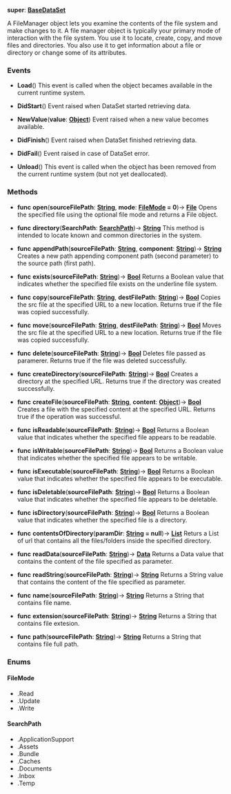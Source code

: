 **super**: **[BaseDataSet](BaseDataSet.md)**

A FileManager object lets you examine the contents of the file system and make changes to it. A file manager object is typically your primary mode of interaction with the file system. You use it to locate, create, copy, and move files and directories. You also use it to get information about a file or directory or change some of its attributes.

### Events

* **Load**()
This event is called when the object becames available in the current runtime system.

* **DidStart**()
Event raised when DataSet started retrieving data.

* **NewValue**(**value**: **[Object](../gravity/object.md)**)
Event raised when a new value becomes available.

* **DidFinish**()
Event raised when DataSet finished retrieving data.

* **DidFail**()
Event raised in case of DataSet error.

* **Unload**()
This event is called when the object has been removed from the current runtime system (but not yet deallocated).



### Methods

* **func** **open**(**sourceFilePath**: **[String](../gravity/string.md)**, **mode**: **<a href="#_enum_FileMode">FileMode</a> = 0**)-> <strong>[File](File.md)</strong> 
Opens the specified file using the optional file mode and returns a File object.

* **func** **directory**(**SearchPath**: **<a href="#_enum_SearchPath">SearchPath</a>**)-> <strong>[String](../gravity/string.md)</strong> 
This method is intended to locate known and common directories in the system.

* **func** **appendPath**(**sourceFilePath**: **[String](../gravity/string.md)**, **component**: **[String](../gravity/string.md)**)-> <strong>[String](../gravity/string.md)</strong> 
Creates a new path appending component path (second parameter) to the source path (first path).

* **func** **exists**(**sourceFilePath**: **[String](../gravity/string.md)**)-> <strong>[Bool](../gravity/bool.md)</strong> 
Returns a Boolean value that indicates whether the specified file exists on the underline file system.

* **func** **copy**(**sourceFilePath**: **[String](../gravity/string.md)**, **destFilePath**: **[String](../gravity/string.md)**)-> <strong>[Bool](../gravity/bool.md)</strong> 
Copies the src file at the specified URL to a new location. Returns true if the file was copied successfully.

* **func** **move**(**sourceFilePath**: **[String](../gravity/string.md)**, **destFilePath**: **[String](../gravity/string.md)**)-> <strong>[Bool](../gravity/bool.md)</strong> 
Moves the src file at the specified URL to a new location. Returns true if the file was copied successfully.

* **func** **delete**(**sourceFilePath**: **[String](../gravity/string.md)**)-> <strong>[Bool](../gravity/bool.md)</strong> 
Deletes file passed as paramerer. Returns true if the file was deleted successfully.

* **func** **createDirectory**(**sourceFilePath**: **[String](../gravity/string.md)**)-> <strong>[Bool](../gravity/bool.md)</strong> 
Creates a directory at the specified URL. Returns true if the directory was created successfully.

* **func** **createFile**(**sourceFilePath**: **[String](../gravity/string.md)**, **content**: **[Object](../gravity/object.md)**)-> <strong>[Bool](../gravity/bool.md)</strong> 
Creates a file with the specified content at the specified URL. Returns true if the operation was successful.

* **func** **isReadable**(**sourceFilePath**: **[String](../gravity/string.md)**)-> <strong>[Bool](../gravity/bool.md)</strong> 
Returns a Boolean value that indicates whether the specified file appears to be readable.

* **func** **isWritable**(**sourceFilePath**: **[String](../gravity/string.md)**)-> <strong>[Bool](../gravity/bool.md)</strong> 
Returns a Boolean value that indicates whether the specified file appears to be writable.

* **func** **isExecutable**(**sourceFilePath**: **[String](../gravity/string.md)**)-> <strong>[Bool](../gravity/bool.md)</strong> 
Returns a Boolean value that indicates whether the specified file appears to be executable.

* **func** **isDeletable**(**sourceFilePath**: **[String](../gravity/string.md)**)-> <strong>[Bool](../gravity/bool.md)</strong> 
Returns a Boolean value that indicates whether the specified file appears to be deletable.

* **func** **isDirectory**(**sourceFilePath**: **[String](../gravity/string.md)**)-> <strong>[Bool](../gravity/bool.md)</strong> 
Returns a Boolean value that indicates whether the specified file is a directory.

* **func** **contentsOfDirectory**(**paramDir**: **[String](../gravity/string.md) = null**)-> <strong>[List](../gravity/list.md)</strong> 
Returs a List of url that contains all the files/folders inside the specified directory.

* **func** **readData**(**sourceFilePath**: **[String](../gravity/string.md)**)-> <strong>[Data](Data.md)</strong> 
Returns a Data value that contains the content of the file specified as parameter.

* **func** **readString**(**sourceFilePath**: **[String](../gravity/string.md)**)-> <strong>[String](../gravity/string.md)</strong> 
Returns a String value that contains the content of the file specified as parameter.

* **func** **name**(**sourceFilePath**: **[String](../gravity/string.md)**)-> <strong>[String](../gravity/string.md)</strong> 
Returns a String that contains file name.

* **func** **extension**(**sourceFilePath**: **[String](../gravity/string.md)**)-> <strong>[String](../gravity/string.md)</strong> 
Returns a String that contains file extesion.

* **func** **path**(**sourceFilePath**: **[String](../gravity/string.md)**)-> <strong>[String](../gravity/string.md)</strong> 
Returns a String that contains file full path.





### Enums

<div id="_enum_FileMode"></div>

#### FileMode
 * .Read
 * .Update
 * .Write

<div id="_enum_SearchPath"></div>

#### SearchPath
 * .ApplicationSupport
 * .Assets
 * .Bundle
 * .Caches
 * .Documents
 * .Inbox
 * .Temp



